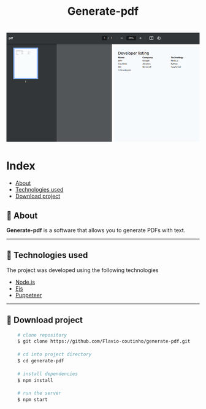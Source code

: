 <h1 align="center">
 Generate-pdf
</h1>

<h1>
    <img src="/public/pdf.png">
</h1>

# Index
- [About](#-about)
- [Technologies used](#-technologies-used)
- [Download project](#-download-project)

## 📃 About

**Generate-pdf** is a software that allows you to generate PDFs with text.

---

## 🚀 Technologies used

The project was developed using the following technologies

- [Node.js](https://nodejs.org) 
- [Ejs](https://ejs.co) 
- [Puppeteer](https://pptr.dev) 

---
## 📁 Download project

```bash
    # clone repository
    $ git clone https://github.com/Flavio-coutinho/generate-pdf.git

    # cd into project directory
    $ cd generate-pdf

    # install dependencies
    $ npm install

    # run the server
    $ npm start
```